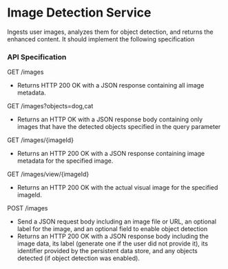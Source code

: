 # Image Detection Service
Ingests user images, analyzes them for object detection, and returns the enhanced content. It should implement the following specification

### API Specification

GET /images
- Returns HTTP 200 OK with a JSON response containing all image metadata.

GET /images?objects=dog,cat
- Returns an HTTP OK with a JSON response body containing only images that have the detected objects specified in the query parameter

GET /images/{imageId}
- Returns an HTTP 200 OK with a JSON response containing image metadata for the specified image.

GET /images/view/{imageId}
- Returns an HTTP 200 OK with the actual visual image for the specified imageId.

POST /images
- Send a JSON request body including an image file or URL, an optional label for the image, and an optional field to enable object detection
- Returns an HTTP 200 OK with a JSON response body including the image data, its label (generate one if the user did not provide it), its identifier provided by the persistent data store, and any objects detected (if object detection was enabled). 